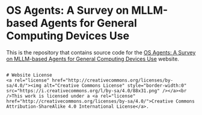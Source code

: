# OS Agents: A Survey on MLLM-based Agents for General Computing Devices Use

This is the repository that contains source code for the [OS Agents: A Survey on MLLM-based Agents for General Computing Devices Use](https://yuandaoze.github.io/OS-Agent-Survey-homepage/) website.


```

# Website License
<a rel="license" href="http://creativecommons.org/licenses/by-sa/4.0/"><img alt="Creative Commons License" style="border-width:0" src="https://i.creativecommons.org/l/by-sa/4.0/88x31.png" /></a><br />This work is licensed under a <a rel="license" href="http://creativecommons.org/licenses/by-sa/4.0/">Creative Commons Attribution-ShareAlike 4.0 International License</a>.
